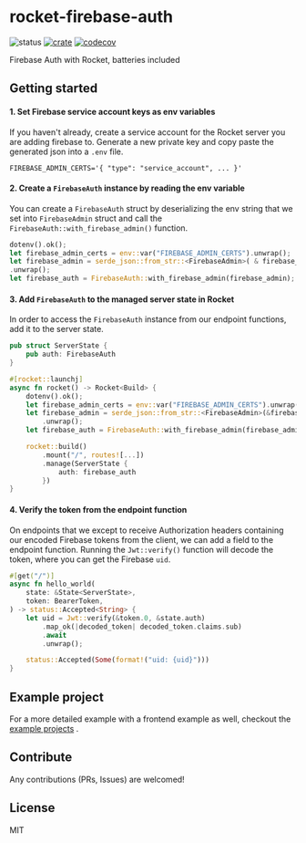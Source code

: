 # rocket-firebase-auth

![status](https://github.com/Drpoppyseed/rocket-firebase-auth/actions/workflows/ci.yml/badge.svg)
[![crate](https://img.shields.io/crates/v/rocket-firebase-auth.svg)](https://crates.io/crates/rocket-firebase-auth)
[![codecov](https://img.shields.io/codecov/c/github/DrPoppyseed/rocket-firebase-auth)](https://codecov.io/gh/DrPoppyseed/rocket-firebase-auth)

Firebase Auth with Rocket, batteries included

## Getting started

#### 1. Set Firebase service account keys as env variables

If you haven't already, create a service account for the Rocket server you are
adding firebase to. Generate a new private key and copy paste the generated json
into a `.env` file.

```dotenv
FIREBASE_ADMIN_CERTS='{ "type": "service_account", ... }'
```

#### 2. Create a `FirebaseAuth` instance by reading the env variable

You can create a `FirebaseAuth` struct by deserializing the env string that we set
into `FirebaseAdmin` struct and call the `FirebaseAuth::with_firebase_admin()`
function.

```rust
dotenv().ok();
let firebase_admin_certs = env::var("FIREBASE_ADMIN_CERTS").unwrap();
let firebase_admin = serde_json::from_str::<FirebaseAdmin>( & firebase_admin_certs)
.unwrap();
let firebase_auth = FirebaseAuth::with_firebase_admin(firebase_admin);
```

#### 3. Add `FirebaseAuth` to the managed server state in Rocket

In order to access the `FirebaseAuth` instance from our endpoint functions, add
it to the server state.

```rust
pub struct ServerState {
    pub auth: FirebaseAuth
}

#[rocket::launchj]
async fn rocket() -> Rocket<Build> {
    dotenv().ok();
    let firebase_admin_certs = env::var("FIREBASE_ADMIN_CERTS").unwrap();
    let firebase_admin = serde_json::from_str::<FirebaseAdmin>(&firebase_admin_certs)
        .unwrap();
    let firebase_auth = FirebaseAuth::with_firebase_admin(firebase_admin);

    rocket::build()
        .mount("/", routes![...])
        .manage(ServerState {
            auth: firebase_auth
        })
}
```

#### 4. Verify the token from the endpoint function

On endpoints that we except to receive Authorization headers containing our encoded
Firebase tokens from the client, we can add a field to the endpoint function.
Running the `Jwt::verify()` function will decode the token, where you can get the
Firebase `uid`.

```rust
#[get("/")]
async fn hello_world(
    state: &State<ServerState>,
    token: BearerToken,
) -> status::Accepted<String> {
    let uid = Jwt::verify(&token.0, &state.auth)
        .map_ok(|decoded_token| decoded_token.claims.sub)
        .await
        .unwrap();

    status::Accepted(Some(format!("uid: {uid}")))
}
```

## Example project

For a more detailed example with a frontend example as well, checkout the [example
projects](https://github.com/DrPoppyseed/rocket-firebase-auth/tree/main/examples/react-rocket-example)
.

## Contribute

Any contributions (PRs, Issues) are welcomed!

## License

MIT